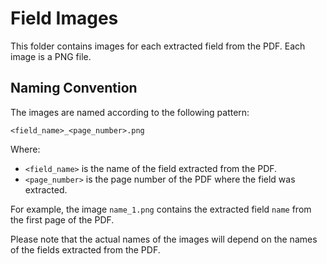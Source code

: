 # Field Images

This folder contains images for each extracted field from the PDF. Each image is a PNG file.

## Naming Convention

The images are named according to the following pattern:

```
<field_name>_<page_number>.png
```

Where:
- `<field_name>` is the name of the field extracted from the PDF.
- `<page_number>` is the page number of the PDF where the field was extracted.

For example, the image `name_1.png` contains the extracted field `name` from the first page of the PDF.

Please note that the actual names of the images will depend on the names of the fields extracted from the PDF.